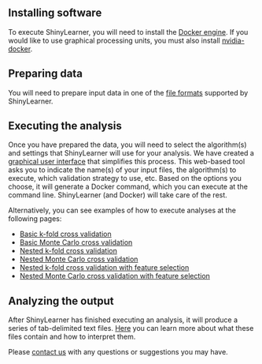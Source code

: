 ## Installing software

To execute ShinyLearner, you will need to install the [Docker engine](https://docs.docker.com/engine/installation). If you would like to use graphical processing units, you must also install [nvidia-docker](https://github.com/NVIDIA/nvidia-docker).

## Preparing data

You will need to prepare input data in one of the [file formats](https://github.com/srp33/ShinyLearner/blob/master/InputFormats.md) supported by ShinyLearner.

## Executing the analysis

Once you have prepared the data, you will need to select the algorithm(s) and settings that ShinyLearner will use for your analysis. We have created a [graphical user interface](http://bioapps.byu.edu/shinylearner) that simplifies this process. This web-based tool asks you to indicate the name(s) of your input files, the algorithm(s) to execute, which validation strategy to use, etc. Based on the options you choose, it will generate a Docker command, which you can execute at the command line. ShinyLearner (and Docker) will take care of the rest.

Alternatively, you can see examples of how to execute analyses at the following pages:

* [Basic k-fold cross validation](https://github.com/srp33/ShinyLearner/blob/master/UserScripts/docs/classification_crossvalidation.md)
* [Basic Monte Carlo cross validation](https://github.com/srp33/ShinyLearner/blob/master/UserScripts/docs/classification_montecarlo.md)
* [Nested k-fold cross validation](https://github.com/srp33/ShinyLearner/blob/master/UserScripts/docs/nestedclassification_crossvalidation.md)
* [Nested Monte Carlo cross validation](https://github.com/srp33/ShinyLearner/blob/master/UserScripts/docs/nestedclassification_montecarlo.md)
* [Nested k-fold cross validation with feature selection](https://github.com/srp33/ShinyLearner/blob/master/UserScripts/docs/nestedboth_crossvalidation.md)
* [Nested Monte Carlo cross validation with feature selection](https://github.com/srp33/ShinyLearner/blob/master/UserScripts/docs/nestedboth_montecarlo.md)

## Analyzing the output

After ShinyLearner has finished executing an analysis, it will produce a series of tab-delimited text files. [Here](https://github.com/srp33/ShinyLearner/blob/master/OutputFiles.md) you can learn more about what these files contain and how to interpret them.

Please [contact us](https://github.com/srp33/ShinyLearner/blob/master/Contact.md) with any questions or suggestions you may have.
